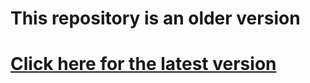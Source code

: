 # This repository is an older version
# [Click here for the latest version](https://github.com/jucasoft/ngrx-entity-crud-ionic-boilerplate)
